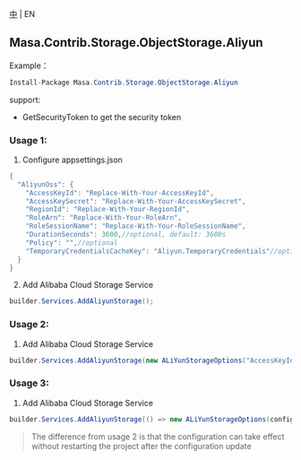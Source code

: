 [中](README.zh-CN.md) | EN

## Masa.Contrib.Storage.ObjectStorage.Aliyun

Example：

````C#
Install-Package Masa.Contrib.Storage.ObjectStorage.Aliyun
````

support:
* GetSecurityToken to get the security token

### Usage 1:

1. Configure appsettings.json
```` C#
{
  "AliyunOss": {
    "AccessKeyId": "Replace-With-Your-AccessKeyId",
    "AccessKeySecret": "Replace-With-Your-AccessKeySecret",
    "RegionId": "Replace-With-Your-RegionId",
    "RoleArn": "Replace-With-Your-RoleArn",
    "RoleSessionName": "Replace-With-Your-RoleSessionName",
    "DurationSeconds": 3600,//optional, default: 3600s
    "Policy": "",//optional
    "TemporaryCredentialsCacheKey": "Aliyun.TemporaryCredentials"//optional, default: Aliyun.TemporaryCredentials
  }
}
````

2. Add Alibaba Cloud Storage Service

````C#
builder.Services.AddAliyunStorage();
````

### Usage 2:

1. Add Alibaba Cloud Storage Service

````C#
builder.Services.AddAliyunStorage(new ALiYunStorageOptions("AccessKeyId", "AccessKeySecret", "regionId", "roleArn", "roleSessionName"));
````

### Usage 3:

1. Add Alibaba Cloud Storage Service

````C#
builder.Services.AddAliyunStorage(() => new ALiYunStorageOptions(configuration["Aliyun:AccessKeyId"], configuration["Aliyun:AccessKeySecret"], configuration["Aliyun:RegionId"], configuration["Aliyun:RoleArn"], configuration ["Aliyun:RoleSessionName"]));
````

> The difference from usage 2 is that the configuration can take effect without restarting the project after the configuration update